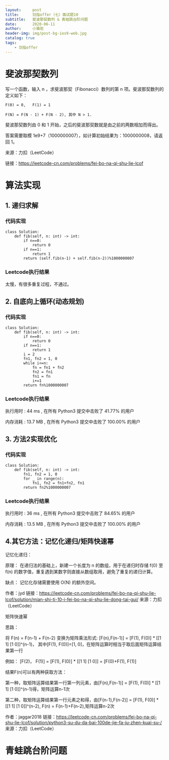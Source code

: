 ```yaml
---
layout:     post
title:      剑指offer（七）面试题10
subtitle:   斐波那契数列 & 青蛙跳台阶问题
date:       2020-06-11
author:     小骆驼
header-img: img/post-bg-ios9-web.jpg
catalog: true
tags:
    - 剑指offer
---
```

# 斐波那契数列
写一个函数，输入 n ，求斐波那契（Fibonacci）数列的第 n 项。斐波那契数列的定义如下：

`F(0) = 0,   F(1) = 1`

`F(N) = F(N - 1) + F(N - 2), 其中 N > 1.`

斐波那契数列由 0 和 1 开始，之后的斐波那契数就是由之前的两数相加而得出。

答案需要取模 1e9+7（1000000007），如计算初始结果为：1000000008，请返回 1。

来源：力扣（LeetCode）

链接：https://leetcode-cn.com/problems/fei-bo-na-qi-shu-lie-lcof

# 算法实现
## 1. 递归求解
### 代码实现
```
class Solution:
    def fib(self, n: int) -> int:
        if n==0:
            return 0
        if n==1:
            return 1
        return (self.fib(n-1) + self.fib(n-2))%1000000007
```
### Leetcode执行结果
太慢，有很多重复过程，不通过。

## 2. 自底向上循环(动态规划)
### 代码实现
```
class Solution:
    def fib(self, n: int) -> int:
        if n==0:
            return 0
        if n==1:
            return 1
        i = 2
        fn1, fn2 = 1, 0
        while i<=n:
            fn = fn1 + fn2
            fn2 = fn1
            fn1 = fn
            i+=1
        return fn%1000000007
```
### Leetcode执行结果
执行用时 :
44 ms
, 在所有 Python3 提交中击败了
41.77%
的用户

内存消耗 :
13.7 MB
, 在所有 Python3 提交中击败了
100.00%
的用户

## 3. 方法2实现优化
### 代码实现
```
class Solution:
    def fib(self, n: int) -> int:
        fn1, fn2 = 1, 0
        for _ in range(n):
            fn1, fn2 = fn1+fn2, fn1
        return fn2%1000000007
```
### Leetcode执行结果
执行用时 :
36 ms
, 在所有 Python3 提交中击败了
84.65%
的用户

内存消耗 :
13.5 MB
, 在所有 Python3 提交中击败了
100.00%
的用户

## 4.其它方法：记忆化递归/矩阵快速幂
记忆化递归：

原理： 在递归法的基础上，新建一个长度为 n 的数组，用于在递归时存储 f(0) 至 f(n) 的数字值，重复遇到某数字则直接从数组取用，避免了重复的递归计算。

缺点： 记忆化存储需要使用 O(N) 的额外空间。

作者：jyd
链接：https://leetcode-cn.com/problems/fei-bo-na-qi-shu-lie-lcof/solution/mian-shi-ti-10-i-fei-bo-na-qi-shu-lie-dong-tai-gui/
来源：力扣（LeetCode）

矩阵快速幂

思路：

将 F(n) = F(n-1) + F(n-2) 变换为矩阵乘法形式:
[F(n),F(n-1)] = [F(1), F(0)] * [[1 1] [1 0]]^(n-1)，
其中[F(1), F(0)]=[1, 0]，在矩阵运算时相当于取后面矩阵运算结果第一行

例如： [F(2)， F(1)] = [F(1), F(0)] * [[1 1] [1 0]] = [F(0)+F(1), F(1)]

结果F(n)可以有两种获取方法：

第一种，取矩阵运算结果第一行第一列元素，由[F(n),F(n-1)] = [F(1), F(0)] * [[1 1] [1 0]]^(n-1)得，矩阵运算n-1次

第二种，取矩阵运算结果第一行元素之和得，由[F(n-1),F(n-2)] = [F(1), F(0)] * [[1 1] [1 0]]^(n-2), F(n) = F(n-1)+F(n-2),矩阵运算n-2次

作者：jaggar2018
链接：https://leetcode-cn.com/problems/fei-bo-na-qi-shu-lie-lcof/solution/python3-su-du-da-bai-100de-jie-fa-ju-zhen-kuai-su-/
来源：力扣（LeetCode）

# 青蛙跳台阶问题
